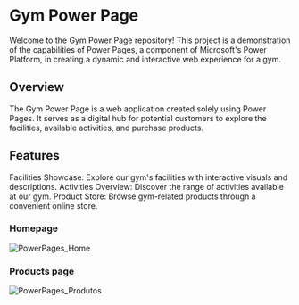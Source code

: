 # Gym Power Page
Welcome to the Gym Power Page repository! This project is a demonstration of the capabilities of Power Pages, a component of Microsoft's Power Platform, in creating a dynamic and interactive web experience for a gym.

## Overview
The Gym Power Page is a web application created solely using Power Pages. It serves as a digital hub for  potential customers to explore the facilities, available activities, and purchase products.

## Features
Facilities Showcase: Explore our gym's facilities with interactive visuals and descriptions.
Activities Overview: Discover the range of activities available at our gym.
Product Store: Browse gym-related products through a convenient online store.


### Homepage


![PowerPages_Home](https://github.com/zepedromvramiao/Portfolio/assets/60276332/74078beb-1081-470f-8adb-afc199f55c96)


### Products page


![PowerPages_Produtos](https://github.com/zepedromvramiao/Portfolio/assets/60276332/f85a12ad-dca0-4430-a824-b17da609536f)


